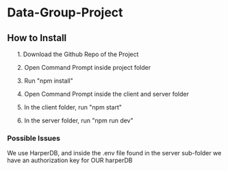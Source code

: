 # Data-Group-Project
<h2>How to Install</h2>
<p><ol>1. Download the Github Repo of the Project</ol><ol>2. Open Command Prompt inside project folder</ol><ol>3. Run "npm install"</ol><ol>4. Open Command Prompt inside the client and server folder</ol><ol>5. In the client folder, run "npm start"</ol><ol>6. In the server folder, run "npm run dev"</ol></p>
<h3>Possible Issues</h3>
<p>We use HarperDB, and inside the .env file found in the server sub-folder we have an authorization key for OUR harperDB</p>
